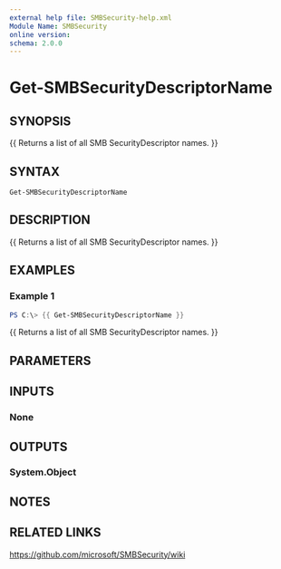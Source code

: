 ```yaml
---
external help file: SMBSecurity-help.xml
Module Name: SMBSecurity
online version:
schema: 2.0.0
---
```


# Get-SMBSecurityDescriptorName

## SYNOPSIS
{{ Returns a list of all SMB SecurityDescriptor names. }}

## SYNTAX

```
Get-SMBSecurityDescriptorName
```

## DESCRIPTION
{{ Returns a list of all SMB SecurityDescriptor names. }}

## EXAMPLES

### Example 1
```powershell
PS C:\> {{ Get-SMBSecurityDescriptorName }}
```

{{ Returns a list of all SMB SecurityDescriptor names. }}

## PARAMETERS

## INPUTS

### None

## OUTPUTS

### System.Object
## NOTES

## RELATED LINKS
https://github.com/microsoft/SMBSecurity/wiki